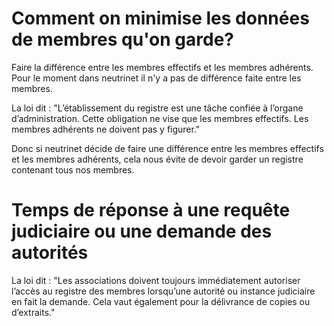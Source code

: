 <!-- TITLE: Données des membres -->
<!-- SUBTITLE: A propos de la gestion des données de nos membres -->

#     Comment on minimise les données de membres qu'on garde?

Faire la différence entre les membres effectifs et les membres adhérents.
Pour le moment dans neutrinet il n'y a pas de différence faite entre les membres.

La loi dit : "L’établissement du registre est une tâche confiée à l’organe d’administration. Cette obligation ne vise que les membres effectifs.  Les membres adhérents ne doivent pas y figurer."

Donc si neutrinet décide de faire une différence entre les membres effectifs et les membres adhérents, cela nous évite de devoir garder un registre contenant tous nos membres.


# Temps de réponse à une requête judiciaire ou une demande des autorités
La loi dit : "Les associations doivent toujours immédiatement autoriser l’accès au registre des membres lorsqu’une autorité ou instance judiciaire en fait la demande. Cela vaut également pour la délivrance de copies ou d’extraits."



